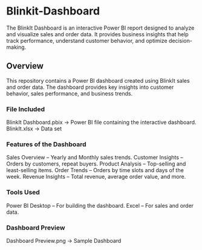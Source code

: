 # Blinkit-Dashboard
The BlinkIt Dashboard is an interactive Power BI report designed to analyze and visualize sales and order data. It provides business insights that help track performance, understand customer behavior, and optimize decision-making.

## Overview

This repository contains a Power BI dashboard created using BlinkIt sales and order data. The dashboard provides key insights into customer behavior, sales performance, and business trends.

### File Included

BlinkIt Dashboard.pbix → Power BI file containing the interactive dashboard.
BlinkIt.xlsx → Data set

### Features of the Dashboard

Sales Overview – Yearly and Monthly sales trends.
Customer Insights – Orders by customers, repeat buyers.
Product Analysis – Top-selling and least-selling items.
Order Trends – Orders by time slots and days of the week.
Revenue Insights – Total revenue, average order value, and more.

### Tools Used

Power BI Desktop – For building the dashboard.
Excel – For sales and order data.

### Dashboard Preview  
Dashboard Preview.png → Sample Dashboard
